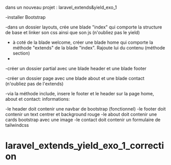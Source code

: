 dans un nouveau projet : laravel_extends&yield_exo_1

-installer Bootstrap

-dans un dossier layouts, crée une blade "index" qui comporte la structure de base et linker son css ainsi que son js (n'oubliez pas le yield)

- à coté de la blade welcome, créer une blade home qui comporte la méthode "extends" de la blade "index". Rajoute lui du contenu (méthode section)
- 
-créer un dossier partial avec une blade header et une blade footer

-créer un dossier page avec une blade about et une blade contact (n'oubliez pas de l'extends)

-via la méthode include, insere le footer et le header sur la page home, about et contact:
informations:

-le header doit contenir une navbar de bootstrap (fonctionnel)
-le footer doit contenir un text centrer et background rouge
-le about doit contenir une cards bootstrap avec une image
-le contact doit contenir un formulaire de tailwindcss
# laravel_extends_yield_exo_1_correction

